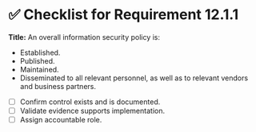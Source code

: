 # ✅ Checklist for Requirement 12.1.1

**Title:** An overall information security policy is:
- Established. 
- Published. 
- Maintained. 
- Disseminated to all relevant personnel, as well as to relevant vendors and business partners.

- [ ] Confirm control exists and is documented.
- [ ] Validate evidence supports implementation.
- [ ] Assign accountable role.
